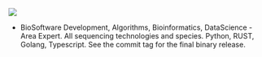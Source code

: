 ![](https://github.com/IBCHgenomic/eVaiutilities/blob/main/logo.png)

- BioSoftware Development, Algorithms, Bioinformatics, DataScience - Area Expert. All sequencing technologies and species. Python, RUST, Golang, Typescript. See the commit tag for the final binary release. 
